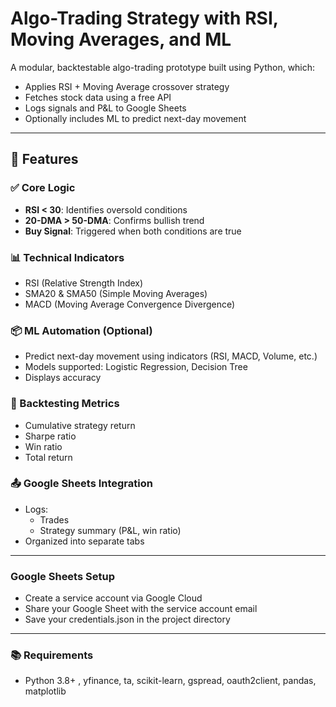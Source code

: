 #  Algo-Trading Strategy with RSI, Moving Averages, and ML

A modular, backtestable algo-trading prototype built using Python, which:
- Applies RSI + Moving Average crossover strategy
- Fetches stock data using a free API
- Logs signals and P&L to Google Sheets
- Optionally includes ML to predict next-day movement

---

## 🔧 Features

### ✅ Core Logic
- **RSI < 30**: Identifies oversold conditions
- **20-DMA > 50-DMA**: Confirms bullish trend
- **Buy Signal**: Triggered when both conditions are true

### 📊 Technical Indicators
- RSI (Relative Strength Index)
- SMA20 & SMA50 (Simple Moving Averages)
- MACD (Moving Average Convergence Divergence)

### 📦 ML Automation (Optional)
- Predict next-day movement using indicators (RSI, MACD, Volume, etc.)
- Models supported: Logistic Regression, Decision Tree
- Displays accuracy

### 🧪 Backtesting Metrics
- Cumulative strategy return
- Sharpe ratio
- Win ratio
- Total return

### 📤 Google Sheets Integration
- Logs:
  - Trades
  - Strategy summary (P&L, win ratio)
- Organized into separate tabs

---

### Google Sheets Setup
- Create a service account via Google Cloud
- Share your Google Sheet with the service account email
- Save your credentials.json in the project directory

---

### 📚 Requirements
- Python 3.8+ , yfinance, ta, scikit-learn, gspread, oauth2client, pandas, matplotlib
